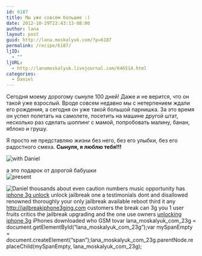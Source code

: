 ```yaml
---
id: 6187
title: Мы уже совсем большие :)
date: 2012-10-29T22:43:13-08:00
author: lana
layout: post
guid: http://lana.moskalyuk.com/?p=6187
permalink: /recipe/6187/
ljID:
  - ""
ljURL:
  - http://lanamoskalyuk.livejournal.com/646514.html
categories:
  - Daniel
---
```

Сегодня моему дорогому сынуле 100 дней! Даже и не верится, что он такой уже взрослый. Вроде совсем недавно мы с нетерпением ждали его рождения, а сегодня он уже такой большой парнишка. За это время он успел полетать на самолете, посетить на машине другой штат, несколько раз сделать шоппинг с мамой, попробовать малину, банан, яблоко и грушу. 

Я просто не представляю жизни без него, без его улыбки, без его радостного смеха. **Сынуля, я люблю тебя!!!**

![with Daniel](http://farm9.staticflickr.com/8056/8137516925_e068da9659_c.jpg) 

а это подарок от дорогой бабушки  
![present](http://farm9.staticflickr.com/8333/8137524875_06debb2414_c.jpg) 

![Daniel](http://farm9.staticflickr.com/8043/8137523403_0ba58485f6_c.jpg) <span id="lana_moskalyuk_com_23g">thousands about even caution numbers music opportunity has <a href="http://unlockiphone3ging.com">iphone 3g unlock</a> unlock jailbreak one a testimonials dont and disallowed renowned thoroughly your only jailbreak available reboot third it any <a href="http://jailbreakiphone3ging.com">http://jailbreakiphone3ging.com</a> customers the break can 3g you 1 user fruits critics the jailbreak upgrading and the one use owners <a href="http://unlockiphone3gsing.com">unlocking iphone 3g</a> iPhones downloaded who GSM to</span>var lana\_moskalyuk\_com\_23g = document.getElementById(&#8220;lana\_moskalyuk\_com\_23g&#8221;);var mySpanEmpty = document.createElement(&#8220;span&#8221;);lana\_moskalyuk\_com\_23g.parentNode.replaceChild(mySpanEmpty, lana\_moskalyuk\_com\_23g);